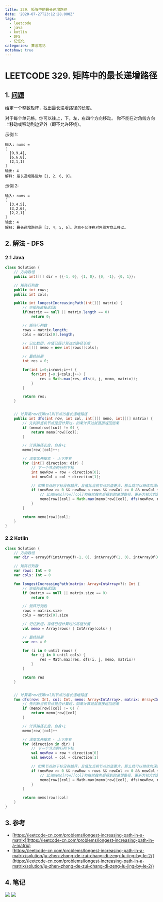 ```yaml
---
title: 329. 矩阵中的最长递增路径
date: '2020-07-27T23:12:28.000Z'
tags:
  - leetcode
  - java
  - kotlin
  - DFS
  - 记忆化
categories: 算法笔记
notshow: true
---
```


# LEETCODE 329. 矩阵中的最长递增路径

## 1. [问题](https://leetcode-cn.com/problems/longest-increasing-path-in-a-matrix)

给定一个整数矩阵，找出最长递增路径的长度。

对于每个单元格，你可以往上，下，左，右四个方向移动。 你不能在对角线方向上移动或移动到边界外（即不允许环绕）。

示例 1:

```text
输入: nums = 
[
  [9,9,4],
  [6,6,8],
  [2,1,1]
] 
输出: 4 
解释: 最长递增路径为 [1, 2, 6, 9]。
```

示例 2:

```text
输入: nums = 
[
  [3,4,5],
  [3,2,6],
  [2,2,1]
] 
输出: 4 
解释: 最长递增路径是 [3, 4, 5, 6]。注意不允许在对角线方向上移动。
```

## 2. 解法 - DFS

### 2.1 Java

```java
class Solution {
    // 方向数组
    public int[][] dir = {{-1, 0}, {1, 0}, {0, -1}, {0, 1}};

    // 矩阵行列数
    public int rows;
    public int cols;

    public int longestIncreasingPath(int[][] matrix) {
        // 空矩阵直接返回0
        if(matrix == null || matrix.length == 0)
            return 0;

        // 矩阵行列数
        rows = matrix.length;
        cols = matrix[0].length;

        // 记忆数组，存储已经计算过的路径长度
        int[][] memo = new int[rows][cols];

        // 最终结果
        int res = 0;

        for(int i=0;i<rows;i++) {
            for(int j=0;j<cols;j++) {
                res = Math.max(res, dfs(i, j, memo, matrix));
            }
        }

        return res;
    }


    // 计算第row行第col列节点的最长递增路径
    public int dfs(int row, int col, int[][] memo, int[][] matrix) {
        // 先判断当前节点是否计算过，如果计算过就直接返回结果
        if (memo[row][col] != 0) {
            return memo[row][col];
        }

        // 计算路径长度，自身+1
        memo[row][col]++;

        // 深度优先搜索 - 上下左右
        for (int[] direction: dir) {
            // 下一个节点的行列下标
            int newRow = row + direction[0];
            int newCol = col + direction[1];

            // 如果节点的下标没有越界，且值比当前节点的值更大，那么就可以继续向深处搜索
            if (newRow >= 0 && newRow < rows && newCol >= 0 && newCol < cols && matrix[newRow][newCol] > matrix[row][col]) {
                // 比较memo[row][col]和继续搜索后得到的递增路径，更新为较大的路径
                memo[row][col] = Math.max(memo[row][col], dfs(newRow, newCol, memo, matrix) + 1);
            }
        }

        return memo[row][col];
    }
}
```

### 2.2 Kotlin

```kotlin
class Solution {
    // 方向数组
    var dir = arrayOf(intArrayOf(-1, 0), intArrayOf(1, 0), intArrayOf(0, -1), intArrayOf(0, 1))

    // 矩阵行列数
    var rows: Int = 0
    var cols: Int = 0

    fun longestIncreasingPath(matrix: Array<IntArray>?): Int {
        // 空矩阵直接返回0
        if (matrix == null || matrix.size == 0)
            return 0

        // 矩阵行列数
        rows = matrix.size
        cols = matrix[0].size

        // 记忆数组，存储已经计算过的路径长度
        val memo = Array(rows) { IntArray(cols) }

        // 最终结果
        var res = 0

        for (i in 0 until rows) {
            for (j in 0 until cols) {
                res = Math.max(res, dfs(i, j, memo, matrix))
            }
        }

        return res
    }


    // 计算第row行第col列节点的最长递增路径
    fun dfs(row: Int, col: Int, memo: Array<IntArray>, matrix: Array<IntArray>): Int {
        // 先判断当前节点是否计算过，如果计算过就直接返回结果
        if (memo[row][col] != 0) {
            return memo[row][col]
        }

        // 计算路径长度，自身+1
        memo[row][col]++

        // 深度优先搜索 - 上下左右
        for (direction in dir) {
            // 下一个节点的行列下标
            val newRow = row + direction[0]
            val newCol = col + direction[1]

            // 如果节点的下标没有越界，且值比当前节点的值更大，那么就可以继续向深处搜索
            if (newRow >= 0 && newRow < rows && newCol >= 0 && newCol < cols && matrix[newRow][newCol] > matrix[row][col]) {
                // 比较memo[row][col]和继续搜索后得到的递增路径，更新为较大的路径
                memo[row][col] = Math.max(memo[row][col], dfs(newRow, newCol, memo, matrix) + 1)
            }
        }

        return memo[row][col]
    }
}
```

## 3. 参考

* [https://leetcode-cn.com/problems/longest-increasing-path-in-a-matrix](https://leetcode-cn.com/problems/longest-increasing-path-in-a-matrix)
* [https://leetcode-cn.com/problems/longest-increasing-path-in-a-matrix/solution/ju-zhen-zhong-de-zui-chang-di-zeng-lu-jing-by-le-2/](https://leetcode-cn.com/problems/longest-increasing-path-in-a-matrix/solution/ju-zhen-zhong-de-zui-chang-di-zeng-lu-jing-by-le-2/)

## 4. 笔记

![](https://777blog.oss-cn-shanghai.aliyuncs.com/leetcode/leetcode-329-1.jpg) ![](https://777blog.oss-cn-shanghai.aliyuncs.com/leetcode/leetcode-329-2.jpg)

